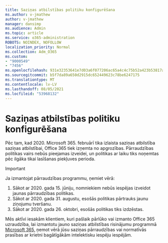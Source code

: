 ```yaml
---
title: Saziņas atbilstības politiku konfigurēšana
ms.author: v-jmathew
author: v-jmathew
manager: dansimp
ms.audience: Admin
ms.topic: article
ms.service: o365-administration
ROBOTS: NOINDEX, NOFOLLOW
localization_priority: Normal
ms.collection: Adm_O365
ms.custom:
- "9000549"
- "7456"
ms.openlocfilehash: 931e32353641e7d03a6f077206ac65a4c4c75b52a423b53817aa67db863bb20c
ms.sourcegitcommit: b5f7da89a650d2915dc652449623c78be6247175
ms.translationtype: MT
ms.contentlocale: lv-LV
ms.lasthandoff: 08/05/2021
ms.locfileid: "53968132"
---
```

# <a name="configure-communication-compliance-policies"></a>Saziņas atbilstības politiku konfigurēšana

Pēc tam, kad 2020. Microsoft 365. februārī tika izlaista saziņas atbilstība saziņas atbilstībai, Office 365 tiek izņemta no apgrozības. Pārraudzības politikas vairs nebūs pieejamas izveidei, un politikas ar laiku tiks noņemtas pēc ilgāka tikai lasīšanas piekļuves perioda.

> [!IMPORTANT]
> Ja izmantojat pārraudzības programmu, ņemiet vērā:
>
> 1. Sākot ar 2020. gada 15. jūniju, nomniekiem nebūs iespējas izveidot jaunas pārraudzības politikas.
> 2. Sākot ar 2020. gada 31. augustu, esošās politikas pārtrauks jaunu ziņojumu tveršanu.
> 3. Sākot ar 2020. gada 26. oktobri, esošās politikas tiks izdzēstas.

Mēs aktīvi iesakām klientiem, kuri pašlaik pārlūko vai izmanto Office 365 uzraudzība, lai izmantotu jauno saziņas atbilstības risinājumu programmā [Microsoft 365,](https://go.microsoft.com/fwlink/?linkid=2128593) ņemot vērā jūsu saziņas pārraudzības vai normatīvās prasības ar krietni bagātīgākām intelektisku iespēju iespējām.
